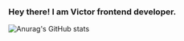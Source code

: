 ### Hey there! I am Victor frontend developer.

![Anurag's GitHub stats](https://github-readme-stats.vercel.app/api?username=victorgsa&show_icons=true&theme=dracula)
